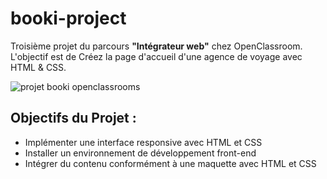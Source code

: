 # booki-project

Troisième projet du parcours **"Intégrateur web"** chez OpenClassroom. <br> L'objectif est de Créez la page d'accueil d'une agence de voyage avec HTML & CSS.

![projet booki openclassrooms](https://github.com/QuentinDch/opc-p3/assets/171915936/4ea28058-a6aa-41e6-83c4-1101f53b03ce)

## Objectifs du Projet :

- Implémenter une interface responsive avec HTML et CSS
- Installer un environnement de développement front-end
- Intégrer du contenu conformément à une maquette avec HTML et CSS
